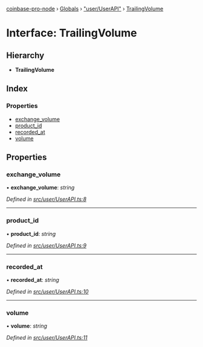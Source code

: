 [coinbase-pro-node](../README.md) › [Globals](../globals.md) › ["user/UserAPI"](../modules/_user_userapi_.md) › [TrailingVolume](_user_userapi_.trailingvolume.md)

# Interface: TrailingVolume

## Hierarchy

- **TrailingVolume**

## Index

### Properties

- [exchange_volume](_user_userapi_.trailingvolume.md#exchange_volume)
- [product_id](_user_userapi_.trailingvolume.md#product_id)
- [recorded_at](_user_userapi_.trailingvolume.md#recorded_at)
- [volume](_user_userapi_.trailingvolume.md#volume)

## Properties

### exchange_volume

• **exchange_volume**: _string_

_Defined in [src/user/UserAPI.ts:8](https://github.com/bennyn/coinbase-pro-node/blob/d0dceee/src/user/UserAPI.ts#L8)_

---

### product_id

• **product_id**: _string_

_Defined in [src/user/UserAPI.ts:9](https://github.com/bennyn/coinbase-pro-node/blob/d0dceee/src/user/UserAPI.ts#L9)_

---

### recorded_at

• **recorded_at**: _string_

_Defined in [src/user/UserAPI.ts:10](https://github.com/bennyn/coinbase-pro-node/blob/d0dceee/src/user/UserAPI.ts#L10)_

---

### volume

• **volume**: _string_

_Defined in [src/user/UserAPI.ts:11](https://github.com/bennyn/coinbase-pro-node/blob/d0dceee/src/user/UserAPI.ts#L11)_
